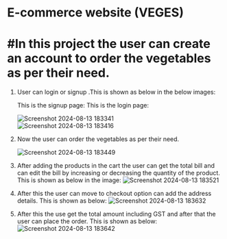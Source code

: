 # E-commerce website (VEGES)

# #In this project the user can create an account to order the vegetables as per their need.

1.  User can login or signup .This is shown as below in the below images:

       This is the signup page:                                                                                                                    This is the login page:








    ![Screenshot 2024-08-13 183341](https://github.com/user-attachments/assets/3e8bd9dc-102f-4ca0-9bbd-f1bac17b06d1)                              
    ![Screenshot 2024-08-13 183416](https://github.com/user-attachments/assets/30447143-8cc3-4d34-b1b8-1c529e5715fa)

      










      
3.  Now the user can order the vegetables as per their need.

     ![Screenshot 2024-08-13 183449](https://github.com/user-attachments/assets/98c12950-5b7d-4a92-bfea-6fe111c32827)



      
5.  After adding the products in the cart the user can get the total bill and can edit the bill by increasing or decreasing the quantity of the product.
    This is shown as below in the image:
         ![Screenshot 2024-08-13 183521](https://github.com/user-attachments/assets/f6676ece-8329-4ccc-bc2f-a2494c80121d)
6.  After this the user can move to checkout option can add the address details.
     This is shown as below:
               ![Screenshot 2024-08-13 183632](https://github.com/user-attachments/assets/dc45a8da-55ab-42de-a9a0-aa117a60ead7)
7. After this the use get the total amount including GST and after that the user can place the order.
   This is shown as below:
        ![Screenshot 2024-08-13 183642](https://github.com/user-attachments/assets/d74c4644-2ca0-49a9-ae8a-a92fa64e85de)
    










